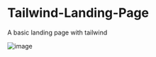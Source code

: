 # Tailwind-Landing-Page

A basic landing page with tailwind

![image](https://user-images.githubusercontent.com/95536465/215452289-08b1df7a-6c10-46dd-9dc7-aff0c9a819ac.png)
